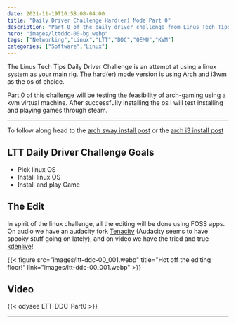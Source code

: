 ```yaml
---
date: 2021-11-19T10:58:08-04:00
title: "Daily Driver Challenge Hard(er) Mode Part 0"
description: "Part 0 of the daily driver challenge from Linus Tech Tips"
hero: "images/lttddc-00-bg.webp"
tags: ["Networking","Linux","LTT","DDC","QEMU","KVM"]
categories: ["Software","Linux"]
---
```


The Linus Tech Tips Daily Driver Challenge is an attempt at using a linux system as your main rig. The hard(er) mode version is using Arch and i3wm as the os of choice.

<!--more-->

Part 0 of this challenge will be testing the feasibility of arch-gaming using a kvm virtual machine. After successfully installing the os I will test installing and playing games through steam.

___

To follow along head to the [arch sway install post](/posts/software/linux/arch-linux-sway-install/) or the [arch i3 install post](/posts/software/linux/arch-linux-i3-install/)

## LTT Daily Driver Challenge Goals

- Pick linux OS
- Install linux OS
- Install and play Game

## The Edit

In spirit of the linux challenge, all the editing will be done using FOSS apps. On audio we have an audacity fork [Tenacity](https://github.com/tenacityteam/tenacity) (Audacity seems to have spooky stuff going on lately), and on video we have the tried and true [kdenlive](https://github.com/KDE/kdenlive)!

{{< figure src="images/ltt-ddc-00_001.webp" title="Hot off the editing floor!" link="images/ltt-ddc-00_001.webp" >}}

## Video

{{< odysee LTT-DDC-Part0 >}}

___